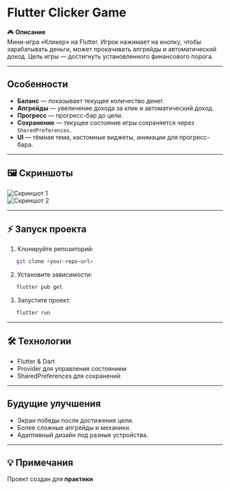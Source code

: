 # Flutter Clicker Game

🎮 **Описание**  
Мини-игра «Кликер» на Flutter. Игрок нажимает на кнопку, чтобы зарабатывать деньги, может прокачивать апгрейды и автоматический доход. Цель игры — достигнуть установленного финансового порога.

---

## Особенности

- **Баланс** — показывает текущее количество денег.  
- **Апгрейды** — увеличение дохода за клик и автоматический доход.  
- **Прогресс** — прогресс-бар до цели.  
- **Сохранение** — текущее состояние игры сохраняется через `SharedPreferences`.  
- **UI** — тёмная тема, кастомные виджеты, анимации для прогресс-бара.  

---

## 🖼 Скриншоты

![Скриншот 1](screenshots/screen1.png)  
![Скриншот 2](screenshots/screen2.png)  

---

## ⚡ Запуск проекта

1. Клонируйте репозиторий:  
```bash
   git clone <your-repo-url>
```
2. Установите зависимости:

```bash
   flutter pub get
```
3. Запустите проект:

```bash
   flutter run
```

---

## 🛠 Технологии

* Flutter & Dart
* Provider для управления состоянием
* SharedPreferences для сохранений

---

## Будущие улучшения

* Экран победы после достижения цели.
* Более сложные апгрейды и механики.
* Адаптивный дизайн под разные устройства.

---

## 💡 Примечания

Проект создан для **практики**

```
